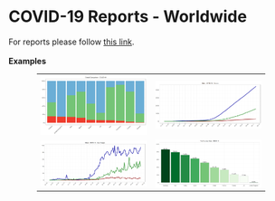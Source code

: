 # COVID-19 Reports - Worldwide
For reports please follow <a href="https://ahmaddaniel.github.io/covid19">this link</a>.
<br/>
<br/>
<b>Examples</b>
<table style="width:80%;margin-left:auto;margin-right:auto;">
        <tr>
            <td style="width:50%">
                <img src="thumbnails/04.png" />
            </td>
            <td><img src="thumbnails/01.png" /></td>
        </tr>
        <tr>
            <td><img src="thumbnails/02.png" /></td>
            <td><img src="thumbnails/03.png" /></td>
        </tr>
</table>
